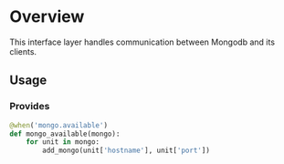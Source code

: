 # Overview

This interface layer handles communication between Mongodb and its clients.

## Usage

### Provides

```python
@when('mongo.available')
def mongo_available(mongo):
    for unit in mongo:
        add_mongo(unit['hostname'], unit['port'])
```
